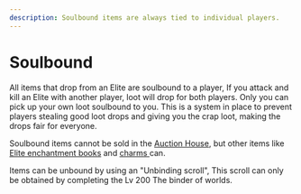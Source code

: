 ```yaml
---
description: Soulbound items are always tied to individual players.
---
```


# Soulbound

All items that drop from an Elite are soulbound to a player, If you attack and kill an Elite with another player, loot will drop for both players. Only you can pick up your own loot soulbound to you. This is a system in place to prevent players stealing good loot drops and giving you the crap loot, making the drops fair for everyone.

Soulbound items cannot be sold in the [Auction House](../../survival/auction-house.md), but other items like [Elite enchantment books](enchantment-books.md) and [charms ](charms.md)can.

Items can be unbound by using an "Unbinding scroll", This scroll can only be obtained by completing the Lv 200 The binder of worlds.
